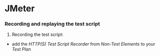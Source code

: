 # JMeter

### Recording and replaying the test script

1. Recording the test script:
- add the *HTTP(S) Test Script Recorder* from *Non-Test Elements* to your *Test Plan*
